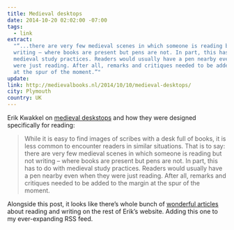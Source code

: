 ```yaml
---
title: Medieval desktops
date: 2014-10-20 02:02:00 -07:00
tags:
  - link
extract:
  "“...there are very few medieval scenes in which someone is reading but not
  writing – where books are present but pens are not. In part, this has to do with
  medieval study practices. Readers would usually have a pen nearby even when they
  were just reading. After all, remarks and critiques needed to be added to the margin
  at the spur of the moment.”"
update:
link: http://medievalbooks.nl/2014/10/10/medieval-desktops/
city: Plymouth
country: UK
---
```


Erik Kwakkel on [medieval deskstops](http://medievalbooks.nl/2014/10/10/medieval-desktops/) and how they were designed specifically for reading:

> While it is easy to find images of scribes with a desk full of books, it is less common to encounter readers in similar situations. That is to say: there are very few medieval scenes in which someone is reading but not writing – where books are present but pens are not. In part, this has to do with medieval study practices. Readers would usually have a pen nearby even when they were just reading. After all, remarks and critiques needed to be added to the margin at the spur of the moment.

Alongside this post, it looks like there’s whole bunch of [wonderful articles](http://medievalbooks.nl/) about reading and writing on the rest of Erik’s website. Adding this one to my ever-expanding RSS feed.
